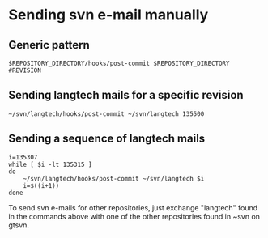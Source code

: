 Sending svn e-mail manually
===========================

Generic pattern
---------------

    $REPOSITORY_DIRECTORY/hooks/post-commit $REPOSITORY_DIRECTORY #REVISION

Sending langtech mails for a specific revision
----------------------------------------------

    ~/svn/langtech/hooks/post-commit ~/svn/langtech 135500

Sending a sequence of langtech mails
------------------------------------

    i=135307
    while [ $i -lt 135315 ]
    do
        ~/svn/langtech/hooks/post-commit ~/svn/langtech $i
        i=$((i+1))
    done


To send svn e-mails for other repositories, just exchange "langtech"
found in the commands above with one of the other repositories found in
\~svn on gtsvn.
